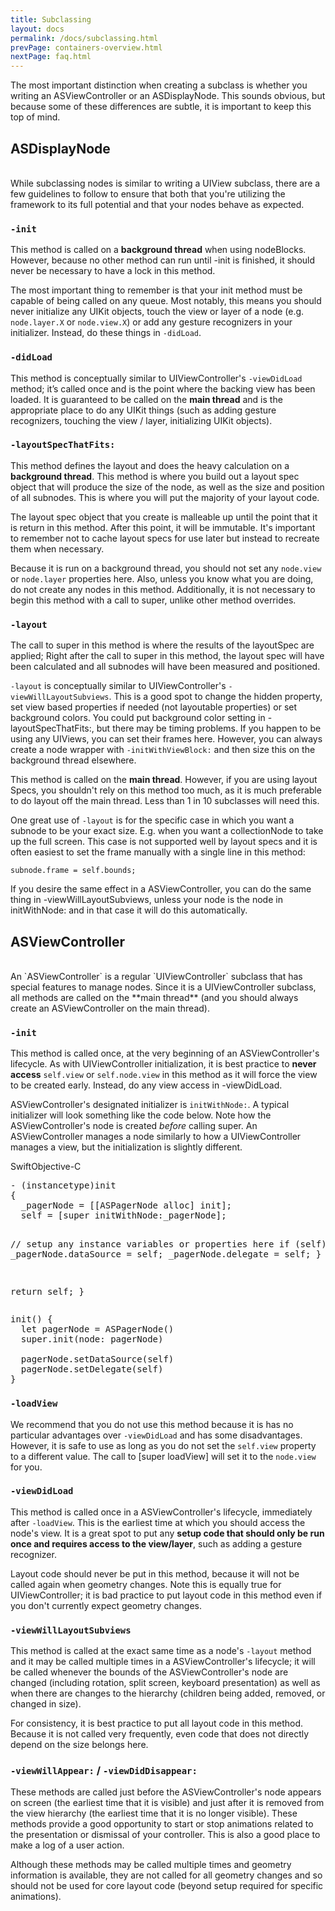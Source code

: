```yaml
---
title: Subclassing 
layout: docs
permalink: /docs/subclassing.html
prevPage: containers-overview.html
nextPage: faq.html
---
```

The most important distinction when creating a subclass is whether you writing an ASViewController or an ASDisplayNode. This sounds obvious, but because some of these differences are subtle, it is important to keep this top of mind. 

## ASDisplayNode
<br>
While subclassing nodes is similar to writing a UIView subclass, there are a few guidelines to follow to ensure that both that you're utilizing the framework to its full potential and that your nodes behave as expected.

### `-init`

This method is called on a **background thread** when using nodeBlocks. However, because no other method can run until -init is finished, it should never be necessary to have a lock in this method. 

The most important thing to remember is that your init method must be capable of being called on any queue. Most notably, this means you should never initialize any UIKit objects, touch the view or layer of a node (e.g. `node.layer.X` or `node.view.X`) or add any gesture recognizers in your initializer. Instead, do these things in `-didLoad`. 

### `-didLoad`

This method is conceptually similar to UIViewController's `-viewDidLoad` method; it’s called once and is the point where the backing view has been loaded.  It is guaranteed to be called on the **main thread** and is the appropriate place to do any UIKit things (such as adding gesture recognizers, touching the view / layer, initializing UIKit objects). 

### `-layoutSpecThatFits:`

This method defines the layout and does the heavy calculation on a **background thread**. This method is where you build out a layout spec object that will produce the size of the node, as well as the size and position of all subnodes.  This is where you will put the majority of your layout code. 

The layout spec object that you create is malleable up until the point that it is return in this method.  After this point, it will be immutable.  It's important to remember not to cache layout specs for use later but instead to recreate them when necessary.

Because it is run on a background thread, you should not set any `node.view` or `node.layer` properties here. Also, unless you know what you are doing, do not create any nodes in this method. Additionally, it is not necessary to begin this method with a call to super, unlike other method overrides. 

### `-layout`  

The call to super in this method is where the results of the layoutSpec are applied; Right after the call to super in this method, the layout spec will have been calculated and all subnodes will have been measured and positioned. 

`-layout` is conceptually similar to UIViewController's `-viewWillLayoutSubviews`. This is a good spot to change the hidden property, set view based properties if needed (not layoutable properties) or set background colors. You could put background color setting in -layoutSpecThatFits:, but there may be timing problems. If you happen to be using any UIViews, you can set their frames here. However, you can always create a node wrapper with `-initWithViewBlock:` and then size this on the background thread elsewhere. 

This method is called on the **main thread**. However, if you are using layout Specs, you shouldn't rely on this method too much, as it is much preferable to do layout off the main thread. Less than 1 in 10 subclasses will need this.

One great use of `-layout` is for the specific case in which you want a subnode to be your exact size. E.g. when you want a collectionNode to take up the full screen. This case is not supported well by layout specs and it is often easiest to set the frame manually with a single line in this method:

```
subnode.frame = self.bounds;
```

If you desire the same effect in a ASViewController, you can do the same thing in -viewWillLayoutSubviews, unless your node is the node in initWithNode: and in that case it will do this automatically.

## ASViewController
<br>
An `ASViewController` is a regular `UIViewController` subclass that has special features to manage nodes. Since it is a UIViewController subclass, all methods are called on the **main thread** (and you should always create an ASViewController on the main thread). 

### `-init` 

This method is called once, at the very beginning of an ASViewController's lifecycle. As with UIViewController initialization, it is best practice to **never access** `self.view` or `self.node.view` in this method as it will force the view to be created early. Instead, do any view access in -viewDidLoad. 

ASViewController's designated initializer is `initWithNode:`. A typical initializer will look something like the code below. Note how the ASViewController's node is created _before_ calling super. An ASViewController manages a node similarly to how a UIViewController manages a view, but the initialization is slightly different. 


<div class = "highlight-group">
<span class="language-toggle"><a data-lang="swift" class="swiftButton">Swift</a><a data-lang="objective-c" class = "active objcButton">Objective-C</a></span>

<div class = "code">
<pre lang="objc" class="objcCode">
- (instancetype)init
{
  _pagerNode = [[ASPagerNode alloc] init];
  self = [super initWithNode:_pagerNode];
  
  // setup any instance variables or properties here
  if (self) {
    _pagerNode.dataSource = self;
    _pagerNode.delegate = self;
  }
  
  return self;
}
</pre>
<pre lang="swift" class = "swiftCode hidden">
init() {
  let pagerNode = ASPagerNode()
  super.init(node: pagerNode)

  pagerNode.setDataSource(self)
  pagerNode.setDelegate(self)
}
</pre>
</div>
</div>
       
### `-loadView`

We recommend that you do not use this method because it is has no particular advantages over `-viewDidLoad` and has some disadvantages. However, it is safe to use as long as you do not set the `self.view` property to a different value. The call to [super loadView] will set it to the `node.view` for you.

### `-viewDidLoad`  

This method is called once in a ASViewController's lifecycle, immediately after `-loadView`. This is the earliest time at which you should access the node's view. It is a great spot to put any **setup code that should only be run once and requires access to the view/layer**, such as adding a gesture recognizer. 

Layout code should never be put in this method, because it will not be called again when geometry changes. Note this is equally true for UIViewController; it is bad practice to put layout code in this method even if you don't currently expect geometry changes. 

### `-viewWillLayoutSubviews`  

This method is called at the exact same time as a node's `-layout` method and it may be called multiple times in a ASViewController's lifecycle; it will be called whenever the bounds of the ASViewController's node are changed (including rotation, split screen, keyboard presentation) as well as when there are changes to the hierarchy (children being added, removed, or changed in size). 

For consistency, it is best practice to put all layout code in this method. Because it is not called very frequently, even code that does not directly depend on the size belongs here.  

### `-viewWillAppear:` / `-viewDidDisappear:`

These methods are called just before the ASViewController's node appears on screen (the earliest time that it is visible) and just after it is removed from the view hierarchy (the earliest time that it is no longer visible). These methods provide a good opportunity to start or stop animations related to the presentation or dismissal of your controller. This is also a good place to make a log of a user action.

Although these methods may be called multiple times and geometry information is available, they are not called for all geometry changes and so should not be used for core layout code (beyond setup required for specific animations). 
